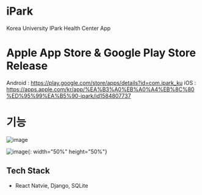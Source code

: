 # iPark
Korea University IPark Health Center App

# Apple App Store & Google Play Store Release

Android : https://play.google.com/store/apps/details?id=com.ipark_ku
iOS : https://apps.apple.com/kr/app/%EA%B3%A0%EB%A0%A4%EB%8C%80%ED%95%99%EA%B5%90-ipark/id1584807737

# 기능

![image](https://user-images.githubusercontent.com/86222639/149765931-9b31945d-f95a-461f-9a69-19acc04fcd3d.png)

![image](https://user-images.githubusercontent.com/86222639/149765967-e97ff3f0-02bc-42de-9ce8-4074c23e6048.png){: width="50%" height="50%"}


## Tech Stack 
- React Natvie, Django, SQLite

